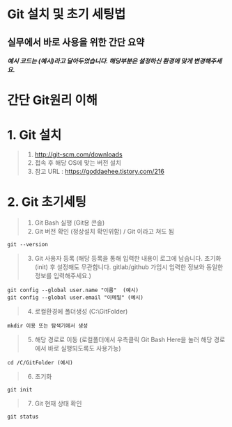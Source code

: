 Git 설치 및 초기 세팅법
================

실무에서 바로 사용을 위한 간단 요약
--------------------------------------

##### 예시 코드는 (예시)라고 달아두었습니다. 해당부분은 설정하신 환경에 맞게 변경해주세요.

# 간단 Git원리 이해
> 

# 1. Git 설치
> 1. http://git-scm.com/downloads
> 2. 접속 후 해당 OS에 맞는 버전 설치
> 3. 참고 URL : https://goddaehee.tistory.com/216

# 2. Git 초기세팅
> 1. Git Bash 실행 (Git용 콘솔)
> 2. Git 버전 확인 (정상설치 확인위함) / Git 이라고 쳐도 됨

	git --version

> 3. Git 사용자 등록 
> (해당 등록을 통해 입력한 내용이 로그에 남습니다. 초기화(init) 후 설정해도 무관합니다. gitlab/github 가입시 입력한 정보와 동일한 정보를 입력해주세요.)

	git config --global user.name "이름"  (예시)
	git config --global user.email "이메일" (예시)

> 4. 로컬환경에 폴더생성 (C:\GitFolder)

	mkdir 이용 또는 탐색기에서 생성

> 5. 해당 경로로 이동 (로컬폴더에서 우측클릭 Git Bash Here을 눌러 해당 경로에서 바로 실행되도록도 사용가능)

	cd /C/GitFolder (예시)

> 6. 초기화

	git init

> 7. Git 현재 상태 확인

	git status
